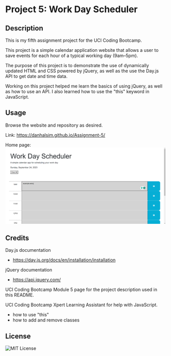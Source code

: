 # Project 5: Work Day Scheduler

## Description

This is my fifth assignment project for the UCI Coding Bootcamp.

This project is a simple calendar application website that allows a user to save events for each hour of a typical working day (9am–5pm).

The purpose of this project is to demonstrate the use of dynamically updated HTML and CSS powered by jQuery, as well as the use the Day.js API to get date and time data.

Working on this project helped me learn the basics of using jQuery, as well as how to use an API. I also learned how to use the "this" keyword in JavaScript.

## Usage

Browse the website and repository as desired.

Link: https://danhalsim.github.io/Assignment-5/

Home page:
![Home page](assets/project%205%20screenshot%20home%20page.png)

## Credits

Day.js documentation
- https://day.js.org/docs/en/installation/installation

jQuery documentation
- https://api.jquery.com/

UCI Coding Bootcamp Module 5 page for the project description used in this README.

UCI Coding Bootcamp Xpert Learning Assistant for help with JavaScript.
- how to use "this"
- how to add and remove classes

## License

![MIT License](LICENSE)
